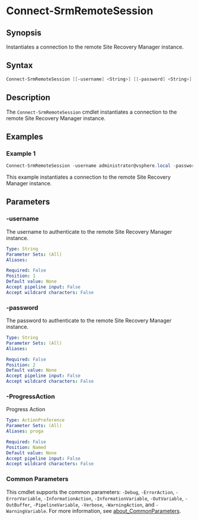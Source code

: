 # Connect-SrmRemoteSession

## Synopsis

Instantiates a connection to the remote Site Recovery Manager instance.

## Syntax

```powershell
Connect-SrmRemoteSession [[-username] <String>] [[-password] <String>] [-ProgressAction <ActionPreference>] [<CommonParameters>]
```

## Description

The `Connect-SrmRemoteSession` cmdlet instantiates a connection to the remote Site Recovery Manager instance.

## Examples

### Example 1

```powershell
Connect-SrmRemoteSession -username administrator@vsphere.local -password VMw@re1!
```

This example instantiates a connection to the remote Site Recovery Manager instance.

## Parameters

### -username

The username to authenticate to the remote Site Recovery Manager instance.

```yaml
Type: String
Parameter Sets: (All)
Aliases:

Required: False
Position: 1
Default value: None
Accept pipeline input: False
Accept wildcard characters: False
```

### -password

The password to authenticate to the remote Site Recovery Manager instance.

```yaml
Type: String
Parameter Sets: (All)
Aliases:

Required: False
Position: 2
Default value: None
Accept pipeline input: False
Accept wildcard characters: False
```

### -ProgressAction

Progress Action

```yaml
Type: ActionPreference
Parameter Sets: (All)
Aliases: proga

Required: False
Position: Named
Default value: None
Accept pipeline input: False
Accept wildcard characters: False
```

### Common Parameters

This cmdlet supports the common parameters: `-Debug`, `-ErrorAction`, `-ErrorVariable`, `-InformationAction`, `-InformationVariable`, `-OutVariable`, `-OutBuffer`, `-PipelineVariable`, `-Verbose`, `-WarningAction`, and `-WarningVariable`. For more information, see [about_CommonParameters](http://go.microsoft.com/fwlink/?LinkID=113216).
